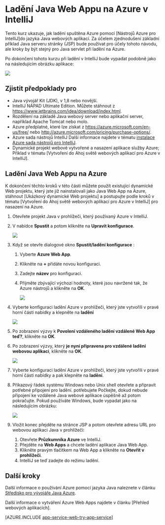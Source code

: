 <properties 
    pageTitle="Ladění Java Web Appu na Azure v IntelliJ | Microsoft Azure" 
    description="Tento kurz se dozvíte, jak používat tuto sadu nástrojů Azure pro IntelliJ ladění do webových aplikací Java spuštěna Azure." 
    services="app-service\web" 
    documentationCenter="java" 
    authors="selvasingh" 
    manager="wpickett" 
    editor=""/>

<tags 
    ms.service="app-service-web" 
    ms.workload="web" 
    ms.tgt_pltfrm="na" 
    ms.devlang="Java" 
    ms.topic="article" 
    ms.date="09/20/2016" 
    ms.author="asirveda;robmcm"/>

# <a name="debug-a-java-web-app-on-azure-in-intellij"></a>Ladění Java Web Appu na Azure v IntelliJ

Tento kurz ukazuje, jak ladění spuštěna Azure pomocí [Nástrojů Azure pro IntelliJ]do jazyka Java webových aplikací. Za účelem zjednodušení základní příklad Java serveru stránky (JSP) bude používat pro účely tohoto návodu, ale kroky by být stejný pro Java servlet při ladění na Azure.

Po dokončení tohoto kurzu při ladění v IntelliJ bude vypadat podobně jako na následujícím obrázku aplikace:

![][01]
 
## <a name="prerequisites"></a>Zjistit předpoklady pro

* Java vývojář Kit (JDK), v 1,8 nebo novější.
* IntelliJ NÁPAD Ultimate Edition. Můžete stáhnout z <https://www.jetbrains.com/idea/download/index.html>.
* Rozdělení na základě Java webový server nebo aplikační server, například Apache Tomcat nebo molo.
* Azure předplatné, které lze získat z <https://azure.microsoft.com/en-us/free/> nebo <http://azure.microsoft.com/pricing/purchase-options/>.
* Azure sada nástrojů IntelliJ Další informace najdete v tématu [instalace Azure sada nástrojů pro IntelliJ].
* Dynamické projekt webové vytvořené a nasazení aplikace služby Azure; Příklad v tématu [Vytvoření do Ahoj světě webových aplikací pro Azure v IntelliJ].

## <a name="to-debug-a-java-web-app-on-azure"></a>Ladění Java Web Appu na Azure

K dokončení těchto kroků v této části můžete použít existující dynamické Web projektu, který jste již nainstalovali jako Java Web App na Azure, stáhnout [Ukázkový dynamické Web projektu] a postupujte podle kroků v tématu [Vytvoření do Ahoj světě webových aplikací pro Azure v IntelliJ] pro nasazení na Azure. 

1. Otevřete projekt Java v prohlížeči, který používaný Azure v IntelliJ.

1. V nabídce **Spustit** a potom klikněte na **Upravit konfigurace**.

    ![][02]

1. Když se otevře dialogové okno **Spustit/ladění konfigurace** : 

    1. Vyberte **Azure Web App**.
    1. Klikněte na **+** přidáte novou konfiguraci.
    1. Zadejte **název** pro konfiguraci.
    1. Přijměte zbývající výchozí hodnoty, které jsou navržené tak, že Azure nástrojů a klikněte na **OK**.

        ![][03]

1. Vyberte konfiguraci ladění Azure v prohlížeči, který jste vytvořili v pravé horní části nabídky a klepněte na **ladění**

    ![][04]

1. Po zobrazení výzvy k **Povolení vzdáleného ladění vzdálené Web App teď?**, klikněte na **OK**.

1. Po zobrazení výzvy, který **je nyní připravena pro vzdálené ladění webovou aplikaci**, klikněte na **OK**.

    ![][05]

1. Vyberte konfiguraci ladění Azure v prohlížeči, který jste vytvořili v pravé horní části nabídky a pak klepněte na **ladění**.

1. Příkazový řádek systému Windows nebo Unix shell otevřete a připravit potřebné připojení pro ladění. potřebujete Počkejte, dokud nebude připojení ke vzdálené Java webové aplikace úspěšně až potom pokračujte. Pokud používáte Windows, bude vypadat jako na následujícím obrázku:

    ![][06]

1. Vložit konec přejděte na stránce JSP a potom otevřete adresu URL pro webovou aplikaci Java v prohlížeči:

    1. Otevřete **Průzkumníka Azure** ve IntelliJ.
    1. Přejděte na **Web Apps** a chcete ladění aplikace Java Web App.
    1. Klikněte pravým tlačítkem na Web App a klikněte na **Otevřít v prohlížeči**.
    1. IntelliJ se teď zadejte do režimu ladění.

## <a name="next-steps"></a>Další kroky

Další informace o používání Azure pomocí jazyka Java naleznete v článku [Středisko pro vývojáře Java Azure].

Další informace o vytváření Azure Web Apps najdete v článku [Přehled webových aplikacích].

[AZURE.INCLUDE [app-service-web-try-app-service](../../includes/app-service-web-try-app-service.md)]

<!-- URL List -->

[Azure App Service]: http://go.microsoft.com/fwlink/?LinkId=529714
[Azure sada nástrojů pro IntelliJ]: ../azure-toolkit-for-intellij.md
[Instalace Azure sada nástrojů pro IntelliJ]: ../azure-toolkit-for-intellij-installation.md
[Vytvořte Ahoj světě webovou aplikaci pro Azure v IntelliJ]: ./app-service-web-intellij-create-hello-world-web-app.md
[Ukázka dynamické Web projektu]: http://go.microsoft.com/fwlink/?LinkId=817337

[Středisko pro vývojáře Java Azure]: https://azure.microsoft.com/develop/java/
[Přehled webových aplikací]: ./app-service-web-overview.md

<!-- IMG List -->

[01]: ./media/app-service-web-debug-java-web-app-in-intellij/01-debug-java-web-app-in-intellij.png
[02]: ./media/app-service-web-debug-java-web-app-in-intellij/02-configure-intellij-remote-debug.png
[03]: ./media/app-service-web-debug-java-web-app-in-intellij/03-debug-configuration.png
[04]: ./media/app-service-web-debug-java-web-app-in-intellij/04-select-debug.png
[05]: ./media/app-service-web-debug-java-web-app-in-intellij/05-ready-for-remote-debugging.png
[06]: ./media/app-service-web-debug-java-web-app-in-intellij/06-windows-command-prompt-connection-successful-to-remote.png

